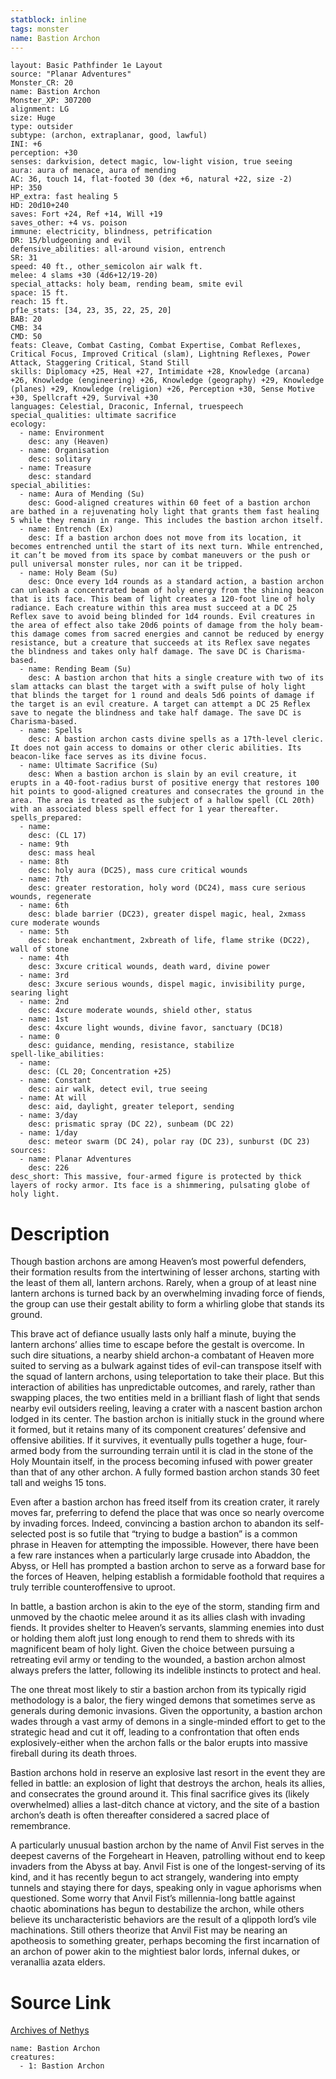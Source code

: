 ```yaml
---
statblock: inline
tags: monster
name: Bastion Archon
---
```

```statblock
layout: Basic Pathfinder 1e Layout
source: "Planar Adventures"
Monster_CR: 20
name: Bastion Archon
Monster_XP: 307200
alignment: LG
size: Huge
type: outsider
subtype: (archon, extraplanar, good, lawful)
INI: +6
perception: +30
senses: darkvision, detect magic, low-light vision, true seeing
aura: aura of menace, aura of mending
AC: 36, touch 14, flat-footed 30 (dex +6, natural +22, size -2)
HP: 350
HP_extra: fast healing 5
HD: 20d10+240
saves: Fort +24, Ref +14, Will +19
saves_other: +4 vs. poison
immune: electricity, blindness, petrification
DR: 15/bludgeoning and evil
defensive_abilities: all-around vision, entrench
SR: 31
speed: 40 ft., other_semicolon air walk ft.
melee: 4 slams +30 (4d6+12/19-20)
special_attacks: holy beam, rending beam, smite evil
space: 15 ft.
reach: 15 ft.
pf1e_stats: [34, 23, 35, 22, 25, 20]
BAB: 20
CMB: 34
CMD: 50
feats: Cleave, Combat Casting, Combat Expertise, Combat Reflexes, Critical Focus, Improved Critical (slam), Lightning Reflexes, Power Attack, Staggering Critical, Stand Still
skills: Diplomacy +25, Heal +27, Intimidate +28, Knowledge (arcana) +26, Knowledge (engineering) +26, Knowledge (geography) +29, Knowledge (planes) +29, Knowledge (religion) +26, Perception +30, Sense Motive +30, Spellcraft +29, Survival +30
languages: Celestial, Draconic, Infernal, truespeech
special_qualities: ultimate sacrifice
ecology:
  - name: Environment
    desc: any (Heaven)
  - name: Organisation
    desc: solitary
  - name: Treasure
    desc: standard
special_abilities:
  - name: Aura of Mending (Su)
    desc: Good-aligned creatures within 60 feet of a bastion archon are bathed in a rejuvenating holy light that grants them fast healing 5 while they remain in range. This includes the bastion archon itself.
  - name: Entrench (Ex)
    desc: If a bastion archon does not move from its location, it becomes entrenched until the start of its next turn. While entrenched, it can’t be moved from its space by combat maneuvers or the push or pull universal monster rules, nor can it be tripped.
  - name: Holy Beam (Su)
    desc: Once every 1d4 rounds as a standard action, a bastion archon can unleash a concentrated beam of holy energy from the shining beacon that is its face. This beam of light creates a 120-foot line of holy radiance. Each creature within this area must succeed at a DC 25 Reflex save to avoid being blinded for 1d4 rounds. Evil creatures in the area of effect also take 20d6 points of damage from the holy beam-this damage comes from sacred energies and cannot be reduced by energy resistance, but a creature that succeeds at its Reflex save negates the blindness and takes only half damage. The save DC is Charisma-based.
  - name: Rending Beam (Su)
    desc: A bastion archon that hits a single creature with two of its slam attacks can blast the target with a swift pulse of holy light that blinds the target for 1 round and deals 5d6 points of damage if the target is an evil creature. A target can attempt a DC 25 Reflex save to negate the blindness and take half damage. The save DC is Charisma-based.
  - name: Spells
    desc: A bastion archon casts divine spells as a 17th-level cleric. It does not gain access to domains or other cleric abilities. Its beacon-like face serves as its divine focus.
  - name: Ultimate Sacrifice (Su)
    desc: When a bastion archon is slain by an evil creature, it erupts in a 40-foot-radius burst of positive energy that restores 100 hit points to good-aligned creatures and consecrates the ground in the area. The area is treated as the subject of a hallow spell (CL 20th) with an associated bless spell effect for 1 year thereafter.
spells_prepared:
  - name:
    desc: (CL 17)
  - name: 9th
    desc: mass heal
  - name: 8th
    desc: holy aura (DC25), mass cure critical wounds
  - name: 7th
    desc: greater restoration, holy word (DC24), mass cure serious wounds, regenerate
  - name: 6th
    desc: blade barrier (DC23), greater dispel magic, heal, 2xmass cure moderate wounds
  - name: 5th
    desc: break enchantment, 2xbreath of life, flame strike (DC22), wall of stone
  - name: 4th
    desc: 3xcure critical wounds, death ward, divine power
  - name: 3rd
    desc: 3xcure serious wounds, dispel magic, invisibility purge, searing light
  - name: 2nd
    desc: 4xcure moderate wounds, shield other, status
  - name: 1st
    desc: 4xcure light wounds, divine favor, sanctuary (DC18)
  - name: 0
    desc: guidance, mending, resistance, stabilize
spell-like_abilities:
  - name:
    desc: (CL 20; Concentration +25)
  - name: Constant
    desc: air walk, detect evil, true seeing
  - name: At will
    desc: aid, daylight, greater teleport, sending
  - name: 3/day
    desc: prismatic spray (DC 22), sunbeam (DC 22)
  - name: 1/day
    desc: meteor swarm (DC 24), polar ray (DC 23), sunburst (DC 23)
sources:
  - name: Planar Adventures
    desc: 226
desc_short: This massive, four-armed figure is protected by thick layers of rocky armor. Its face is a shimmering, pulsating globe of holy light.
```
# Description
Though bastion archons are among Heaven’s most powerful defenders, their formation results from the intertwining of lesser archons, starting with the least of them all, lantern archons. Rarely, when a group of at least nine lantern archons is turned back by an overwhelming invading force of fiends, the group can use their gestalt ability to form a whirling globe that stands its ground.

This brave act of defiance usually lasts only half a minute, buying the lantern archons’ allies time to escape before the gestalt is overcome. In such dire situations, a nearby shield archon-a combatant of Heaven more suited to serving as a bulwark against tides of evil-can transpose itself with the squad of lantern archons, using teleportation to take their place. But this interaction of abilities has unpredictable outcomes, and rarely, rather than swapping places, the two entities meld in a brilliant flash of light that sends nearby evil outsiders reeling, leaving a crater with a nascent bastion archon lodged in its center. The bastion archon is initially stuck in the ground where it formed, but it retains many of its component creatures’ defensive and offensive abilities. If it survives, it eventually pulls together a huge, four-armed body from the surrounding terrain until it is clad in the stone of the Holy Mountain itself, in the process becoming infused with power greater than that of any other archon. A fully formed bastion archon stands 30 feet tall and weighs 15 tons.

Even after a bastion archon has freed itself from its creation crater, it rarely moves far, preferring to defend the place that was once so nearly overcome by invading forces. Indeed, convincing a bastion archon to abandon its self-selected post is so futile that “trying to budge a bastion” is a common phrase in Heaven for attempting the impossible. However, there have been a few rare instances when a particularly large crusade into Abaddon, the Abyss, or Hell has prompted a bastion archon to serve as a forward base for the forces of Heaven, helping establish a formidable foothold that requires a truly terrible counteroffensive to uproot.

In battle, a bastion archon is akin to the eye of the storm, standing firm and unmoved by the chaotic melee around it as its allies clash with invading fiends. It provides shelter to Heaven’s servants, slamming enemies into dust or holding them aloft just long enough to rend them to shreds with its magnificent beam of holy light. Given the choice between pursuing a retreating evil army or tending to the wounded, a bastion archon almost always prefers the latter, following its indelible instincts to protect and heal.

The one threat most likely to stir a bastion archon from its typically rigid methodology is a balor, the fiery winged demons that sometimes serve as generals during demonic invasions. Given the opportunity, a bastion archon wades through a vast army of demons in a single-minded effort to get to the strategic head and cut it off, leading to a confrontation that often ends explosively-either when the archon falls or the balor erupts into massive fireball during its death throes.

Bastion archons hold in reserve an explosive last resort in the event they are felled in battle: an explosion of light that destroys the archon, heals its allies, and consecrates the ground around it. This final sacrifice gives its (likely overwhelmed) allies a last-ditch chance at victory, and the site of a bastion archon’s death is often thereafter considered a sacred place of remembrance.

A particularly unusual bastion archon by the name of Anvil Fist serves in the deepest caverns of the Forgeheart in Heaven, patrolling without end to keep invaders from the Abyss at bay. Anvil Fist is one of the longest-serving of its kind, and it has recently begun to act strangely, wandering into empty tunnels and staying there for days, speaking only in vague aphorisms when questioned. Some worry that Anvil Fist’s millennia-long battle against chaotic abominations has begun to destabilize the archon, while others believe its uncharacteristic behaviors are the result of a qlippoth lord’s vile machinations. Still others theorize that Anvil Fist may be nearing an apotheosis to something greater, perhaps becoming the first incarnation of an archon of power akin to the mightiest balor lords, infernal dukes, or veranallia azata elders.
# Source Link
[Archives of Nethys](https://aonprd.com/MonsterDisplay.aspx?ItemName=Bastion%20Archon)
```encounter-table
name: Bastion Archon
creatures:
  - 1: Bastion Archon
```
